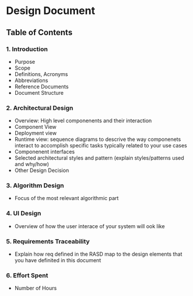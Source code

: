 # Design Document 

## Table of Contents


### 1. Introduction
- Purpose
- Scope
- Definitions, Acronyms
- Abbreviations
- Reference Documents
- Document Structure

### 2. Architectural Design 
- Overview: High level componenents and their interaction
- Component View
- Deployment view
- Runtime view: sequence diagrams to descrive the way componenets interact to accomplish specific tasks typically related to your use cases
- Componenent interfaces
- Selected architectural styles and pattern (explain styles/patterns used and why/how)
- Other Design Decision

### 3. Algorithm Design
- Focus of the most relevant algorithmic part

### 4. UI Design
- Overview of how the user interace of your system will ook like

### 5. Requirements Traceability
- Explain how req defined in the RASD map to the design elements that you have definited in this document

### 6. Effort Spent
- Number of Hours